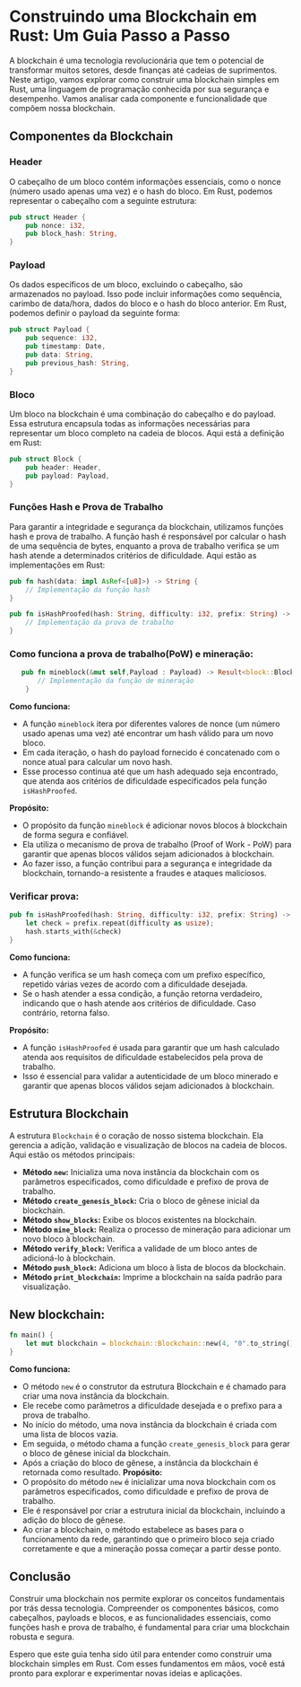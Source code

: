 # Construindo uma Blockchain em Rust: Um Guia Passo a Passo

A blockchain é uma tecnologia revolucionária que tem o potencial de transformar muitos setores, desde finanças até cadeias de suprimentos. Neste artigo, vamos explorar como construir uma blockchain simples em Rust, uma linguagem de programação conhecida por sua segurança e desempenho. Vamos analisar cada componente e funcionalidade que compõem nossa blockchain.

## Componentes da Blockchain

### Header

O cabeçalho de um bloco contém informações essenciais, como o nonce (número usado apenas uma vez) e o hash do bloco. Em Rust, podemos representar o cabeçalho com a seguinte estrutura:

```rust
pub struct Header {
    pub nonce: i32,
    pub block_hash: String,
}
```

### Payload

Os dados específicos de um bloco, excluindo o cabeçalho, são armazenados no payload. Isso pode incluir informações como sequência, carimbo de data/hora, dados do bloco e o hash do bloco anterior. Em Rust, podemos definir o payload da seguinte forma:

```rust
pub struct Payload {
    pub sequence: i32,
    pub timestamp: Date,
    pub data: String,
    pub previous_hash: String,
}
```

### Bloco

Um bloco na blockchain é uma combinação do cabeçalho e do payload. Essa estrutura encapsula todas as informações necessárias para representar um bloco completo na cadeia de blocos. Aqui está a definição em Rust:

```rust
pub struct Block {
    pub header: Header,
    pub payload: Payload,
}
```

### Funções Hash e Prova de Trabalho

Para garantir a integridade e segurança da blockchain, utilizamos funções hash e prova de trabalho. A função hash é responsável por calcular o hash de uma sequência de bytes, enquanto a prova de trabalho verifica se um hash atende a determinados critérios de dificuldade. Aqui estão as implementações em Rust:

```rust
pub fn hash(data: impl AsRef<[u8]>) -> String {
    // Implementação da função hash
}

pub fn isHashProofed(hash: String, difficulty: i32, prefix: String) -> bool {
    // Implementação da prova de trabalho
}
```
### Como funciona a prova de trabalho(PoW) e mineração:
```rust
   pub fn mineblock(&mut self,Payload : Payload) -> Result<block::Block,()>{
       // Implementação da função de mineração
    }
```
**Como funciona:**
- A função `mineblock` itera por diferentes valores de nonce (um número usado apenas uma vez) até encontrar um hash válido para um novo bloco.
- Em cada iteração, o hash do payload fornecido é concatenado com o nonce atual para calcular um novo hash.
- Esse processo continua até que um hash adequado seja encontrado, que atenda aos critérios de dificuldade especificados pela função `isHashProofed`.

**Propósito:**
- O propósito da função `mineblock` é adicionar novos blocos à blockchain de forma segura e confiável.
- Ela utiliza o mecanismo de prova de trabalho (Proof of Work - PoW) para garantir que apenas blocos válidos sejam adicionados à blockchain.
- Ao fazer isso, a função contribui para a segurança e integridade da blockchain, tornando-a resistente a fraudes e ataques maliciosos.

### Verificar prova:
```rust
pub fn isHashProofed(hash: String, difficulty: i32, prefix: String) -> bool {
    let check = prefix.repeat(difficulty as usize);
    hash.starts_with(&check)
}
```

**Como funciona:**
- A função verifica se um hash começa com um prefixo específico, repetido várias vezes de acordo com a dificuldade desejada.
- Se o hash atender a essa condição, a função retorna verdadeiro, indicando que o hash atende aos critérios de dificuldade. Caso contrário, retorna falso.

**Propósito:**
- A função `isHashProofed` é usada para garantir que um hash calculado atenda aos requisitos de dificuldade estabelecidos pela prova de trabalho.
- Isso é essencial para validar a autenticidade de um bloco minerado e garantir que apenas blocos válidos sejam adicionados à blockchain.


## Estrutura Blockchain

A estrutura `Blockchain` é o coração de nosso sistema blockchain. Ela gerencia a adição, validação e visualização de blocos na cadeia de blocos. Aqui estão os métodos principais:

- **Método `new`:** Inicializa uma nova instância da blockchain com os parâmetros especificados, como dificuldade e prefixo de prova de trabalho.
- **Método `create_genesis_block`:** Cria o bloco de gênese inicial da blockchain.
- **Método `show_blocks`:** Exibe os blocos existentes na blockchain.
- **Método `mine_block`:** Realiza o processo de mineração para adicionar um novo bloco à blockchain.
- **Método `verify_block`:** Verifica a validade de um bloco antes de adicioná-lo à blockchain.
- **Método `push_block`:** Adiciona um bloco à lista de blocos da blockchain.
- **Método `print_blockchain`:** Imprime a blockchain na saída padrão para visualização.

## New blockchain:

```rust
fn main() {
    let mut blockchain = blockchain::Blockchain::new(4, "0".to_string());
}
```
**Como funciona:**
- O método `new` é o construtor da estrutura Blockchain e é chamado para criar uma nova instância da blockchain.
- Ele recebe como parâmetros a dificuldade desejada e o prefixo para a prova de trabalho.
- No início do método, uma nova instância da blockchain é criada com uma lista de blocos vazia.
- Em seguida, o método chama a função `create_genesis_block` para gerar o bloco de gênese inicial da blockchain.
- Após a criação do bloco de gênese, a instância da blockchain é retornada como resultado.
**Propósito:**
- O propósito do método `new` é inicializar uma nova blockchain com os parâmetros especificados, como dificuldade e prefixo de prova de trabalho.
- Ele é responsável por criar a estrutura inicial da blockchain, incluindo a adição do bloco de gênese.
- Ao criar a blockchain, o método estabelece as bases para o funcionamento da rede, garantindo que o primeiro bloco seja criado corretamente e que a mineração possa começar a partir desse ponto.




## Conclusão

Construir uma blockchain nos permite explorar os conceitos fundamentais por trás dessa tecnologia. Compreender os componentes básicos, como cabeçalhos, payloads e blocos, e as funcionalidades essenciais, como funções hash e prova de trabalho, é fundamental para criar uma blockchain robusta e segura.

Espero que este guia tenha sido útil para entender como construir uma blockchain simples em Rust. Com esses fundamentos em mãos, você está pronto para explorar e experimentar novas ideias e aplicações.
